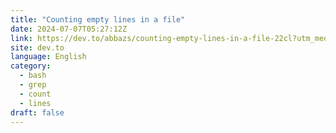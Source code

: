 ```yaml
---
title: "Counting empty lines in a file"
date: 2024-07-07T05:27:12Z
link: https://dev.to/abbazs/counting-empty-lines-in-a-file-22cl?utm_medium=RSS&utm_source=news.12bit.vn
site: dev.to
language: English
category:
  - bash
  - grep
  - count
  - lines
draft: false
---
```


